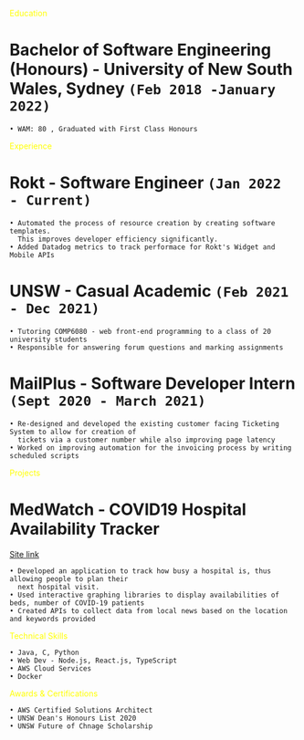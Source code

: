 <span style="color:yellow">Education</span>

# Bachelor of Software Engineering (Honours) - University of New South Wales, Sydney  `(Feb 2018 -January 2022)`
    • WAM: 80 , Graduated with First Class Honours

<span style="color:yellow">Experience</span>

# Rokt - Software Engineer `(Jan 2022 - Current)`
    • Automated the process of resource creation by creating software templates. 
      This improves developer efficiency significantly.
    • Added Datadog metrics to track performace for Rokt's Widget and Mobile APIs

# UNSW - Casual Academic `(Feb 2021 - Dec 2021)`
    • Tutoring COMP6080 - web front-end programming to a class of 20 university students
    • Responsible for answering forum questions and marking assignments

# MailPlus - Software Developer Intern `(Sept 2020 - March 2021)`
    • Re-designed and developed the existing customer facing Ticketing System to allow for creation of  
      tickets via a customer number while also improving page latency
    • Worked on improving automation for the invoicing process by writing scheduled scripts

<span style="color:yellow">Projects</span>

# MedWatch - COVID19 Hospital Availability Tracker
[Site link](https://seng3011-859af.firebaseapp.com/)
```
• Developed an application to track how busy a hospital is, thus allowing people to plan their
  next hospital visit.
• Used interactive graphing libraries to display availabilities of beds, number of COVID-19 patients 
• Created APIs to collect data from local news based on the location and keywords provided
```


<span style="color:yellow">Technical Skills</span>
```
• Java, C, Python
• Web Dev - Node.js, React.js, TypeScript
• AWS Cloud Services 
• Docker
```

<span style="color:yellow">Awards & Certifications</span> 
```
• AWS Certified Solutions Architect
• UNSW Dean's Honours List 2020
• UNSW Future of Chnage Scholarship
```